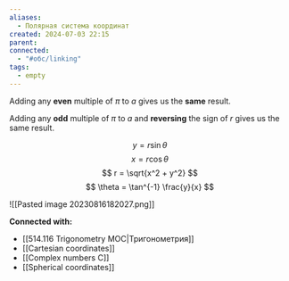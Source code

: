 ```yaml
---
aliases:
  - Полярная система координат
created: 2024-07-03 22:15
parent: 
connected:
  - "#обс/linking"
tags:
  - empty
---
```




Adding any **even** multiple of $π$ to $a$ gives us the **same** result.

Adding any **odd** multiple of $π$ to $a$ and **reversing** the sign of $r$ gives us the same result.

$$
y = r \sin \theta
$$
$$
x = r \cos \theta
$$
$$
r = \sqrt{x^2 + y^2}
$$
$$
\theta = \tan^{-1} \frac{y}{x}
$$

![[Pasted image 20230816182027.png]]








**Connected with:**
- [[514.116 Trigonometry MOC|Тригонометрия]]
- [[Cartesian coordinates]]
- [[Complex numbers C]]
- [[Spherical coordinates]]

